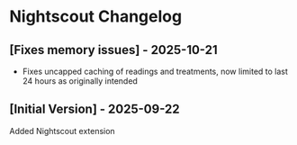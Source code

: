 # Nightscout Changelog

## [Fixes memory issues] - 2025-10-21

- Fixes uncapped caching of readings and treatments, now limited to last 24 hours as originally intended

## [Initial Version] - 2025-09-22

Added Nightscout extension
